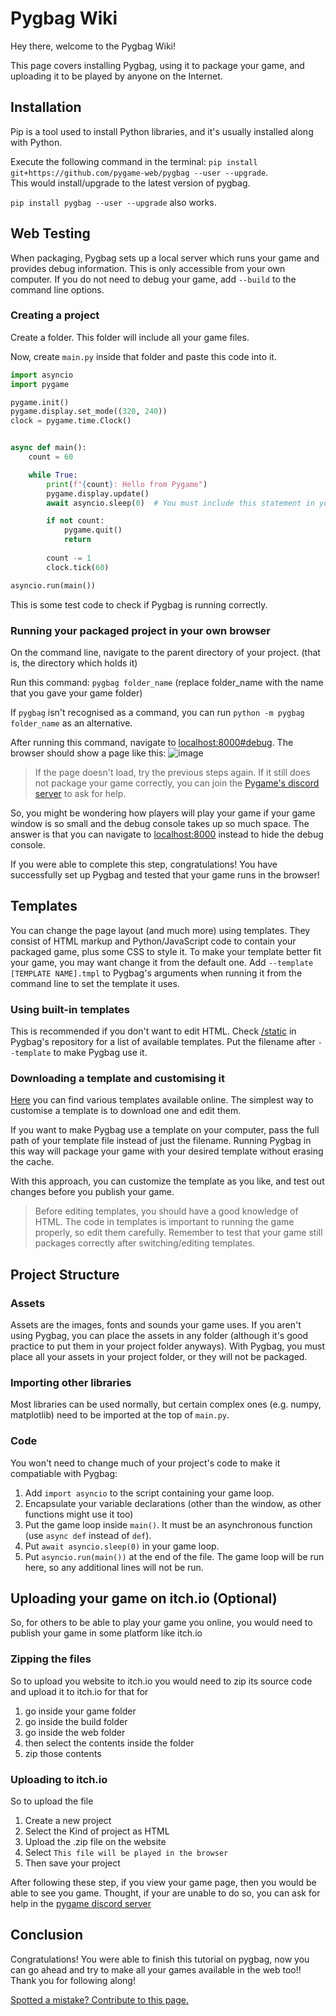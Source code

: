 # Pygbag Wiki
Hey there, welcome to the Pygbag Wiki!

This page covers installing Pygbag, using it to package your game, and uploading it to be played by anyone on the Internet.

## Installation
Pip is a tool used to install Python libraries, and it's usually installed along with Python. 

Execute the following command in the terminal:
`pip install git+https://github.com/pygame-web/pygbag --user --upgrade`.<br>
This would install/upgrade to the latest version of pygbag.

`pip install pygbag --user --upgrade` also works.

## Web Testing
When packaging, Pygbag sets up a local server which runs your game and provides debug information. This is only accessible from your own computer. If you do not need to debug your game, add `--build` to the command line options.

### Creating a project
Create a folder. This folder will include all your game files.

Now, create `main.py` inside that folder and paste this code into it.

```py
import asyncio
import pygame

pygame.init()
pygame.display.set_mode((320, 240))
clock = pygame.time.Clock()


async def main():
    count = 60

    while True:
        print(f"{count}: Hello from Pygame")
        pygame.display.update()
        await asyncio.sleep(0)  # You must include this statement in your main loop. Keep the argument at 0.

        if not count:
            pygame.quit()
            return
        
        count -= 1
        clock.tick(60)

asyncio.run(main())
```
This is some test code to check if Pygbag is running correctly.

### Running your packaged project in your own browser
On the command line, navigate to the parent directory of your project. (that is, the directory which holds it)

Run this command: `pygbag folder_name` (replace folder_name with the name that you gave your game folder)

If `pygbag` isn't recognised as a command, you can run `python -m pygbag folder_name` as an alternative.

After running this command, navigate to [localhost:8000#debug](https://localhost:8000#debug). The browser should show a page like this: 
![image](https://user-images.githubusercontent.com/78538391/169882643-a93622e2-99fe-4f71-90ed-017ab2da51c6.png)
> If the page doesn't load, try the previous steps again. If it still does not package your game correctly, you can join the [Pygame's discord server](https://discord.gg/653AkjMd) to ask for help.

So, you might be wondering how players will play your game if your game window is so small and the debug console takes up so much space. The answer is that you can navigate to [localhost:8000](https://localhost:8000/) instead to hide the debug console.

If you were able to complete this step, congratulations! You have successfully set up Pygbag and tested that your game runs in the browser!

## Templates
You can change the page layout (and much more) using templates. They consist of HTML markup and Python/JavaScript code to contain your packaged game, plus some CSS to style it. To make your template better fit your game, you may want change it from the default one. Add `--template [TEMPLATE NAME].tmpl` to Pygbag's arguments when running it from the command line to set the template it uses.

### Using built-in templates
This is recommended if you don't want to edit HTML. Check [/static](https://github.com/pygame-web/pygbag/tree/main/static) in Pygbag's repository for a list of available templates. Put the filename after `--template` to make Pygbag use it. <!--Not sure where the templates are hosted exactly, made my best guess. Correct me if I'm wrong.-->

### Downloading a template and customising it
[Here](https://github.com/pygame-web/pygbag/tree/main/static) you can find various templates available online. The simplest way to customise a template is to download one and edit them.

If you want to make Pygbag use a template on your computer, pass the full path of your template file instead of just the filename. Running Pygbag in this way will package your game with your desired template without erasing the cache.

With this approach, you can customize the template as you like, and test out changes before you publish your game. 

> Before editing templates, you should have a good knowledge of HTML. The code in templates is important to running the game properly, so edit them carefully. Remember to test that your game still packages correctly after switching/editing templates.

## Project Structure

### Assets
Assets are the images, fonts and sounds your game uses. If you aren't using Pygbag, you can place the assets in any folder (although it's good practice to put them in your project folder anyways). With Pygbag, you must place all your assets in your project folder, or they will not be packaged.

### Importing other libraries
Most libraries can be used normally, but certain complex ones (e.g. numpy, matplotlib) need to be imported at the top of `main.py`.

### Code
You won't need to change much of your project's code to make it compatiable with Pygbag:

1. Add `import asyncio` to the script containing your game loop.
2. Encapsulate your variable declarations (other than the window, as other functions might use it too)
3. Put the game loop inside `main()`. It must be an asynchronous function (use `async def` instead of `def`).
3. Put `await asyncio.sleep(0)` in your game loop.
4. Put `asyncio.run(main())` at the end of the file. The game loop will be run here, so any additional lines will not be run.

## Uploading your game on itch.io (Optional)
So, for others to be able to play your game you online, you would need to publish your game in some platform like itch.io

### Zipping the files
So to upload you website to itch.io you would need to zip its source code and upload it to itch.io
for that for
1. go inside your game folder
2. go inside the build folder
3. go inside the web folder
4. then select the contents inside the folder
5. zip those contents

### Uploading to itch.io
So to upload the file
1. Create a new project
2. Select the Kind of project as HTML
3. Upload the .zip file on the website
4. Select `This file will be played in the browser`
5. Then save your project

After following these step, if you view your game page, then you would be able to see you game.
Thought, if your are unable to do so, you can ask for help in the [pygame discord server](https://discord.gg/s6Hhrh77aq)

## Conclusion
Congratulations! You were able to finish this tutorial on pygbag, now you can go ahead and try to make all your games available in the web too!!<br>
Thank you for following along!

[Spotted a mistake? Contribute to this page.](https://github.com/pygame-web/pygame-web.github.io/edit/main/wiki/pygbag/README.md)
